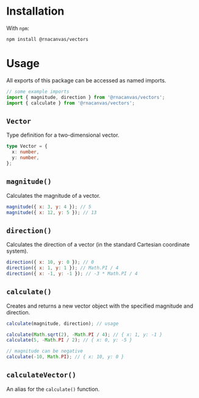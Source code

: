 # Installation

With `npm`:

```
npm install @rnacanvas/vectors
```

# Usage

All exports of this package can be accessed as named imports.

```javascript
// some example imports
import { magnitude, direction } from '@rnacanvas/vectors';
import { calculate } from '@rnacanvas/vectors';
```

## `Vector`

Type definition for a two-dimensional vector.

```typescript
type Vector = {
  x: number,
  y: number,
};
```

## `magnitude()`

Calculates the magnitude of a vector.

```javascript
magnitude({ x: 3, y: 4 }); // 5
magnitude({ x: 12, y: 5 }); // 13
```

## `direction()`

Calculates the direction of a vector
(in the standard Cartesian coordinate system).

```javascript
direction({ x: 10, y: 0 }); // 0
direction({ x: 1, y: 1 }); // Math.PI / 4
direction({ x: -1, y: -1 }); // -3 * Math.PI / 4
```

## `calculate()`

Creates and returns a new vector object
with the specified magnitude and direction.

```javascript
calculate(magnitude, direction); // usage

calculate(Math.sqrt(2), -Math.PI / 4); // { x: 1, y: -1 }
calculate(5, -Math.PI / 2); // { x: 0, y: -5 }

// magnitude can be negative
calculate(-10, Math.PI); // { x: 10, y: 0 }
```

## `calculateVector()`

An alias for the `calculate()` function.
